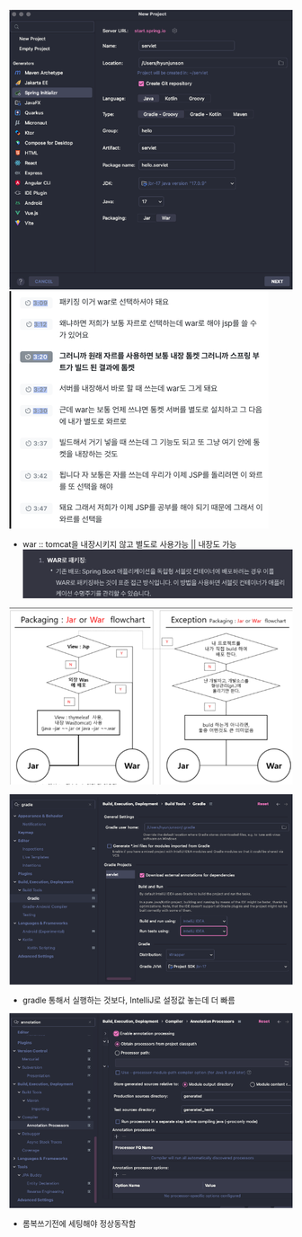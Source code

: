 ![img.png](img.png)
![img_1.png](img_1.png)

- war :: tomcat을 내장시키지 않고 별도로 사용가능 || 내장도 가능
![img_2.png](img_2.png)

![img_3.png](img_3.png)

![img_4.png](img_4.png)
- gradle 통해서 실행하는 것보다, IntelliJ로 설정값 놓는데 더 빠름

![img_5.png](img_5.png)
- 롬복쓰기전에 세팅해야 정상동작함
